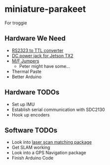 # miniature-parakeet
For troggie

## Hardware We Need
* [RS2323 to TTL converter](https://www.sparkfun.com/products/8780)
* [DC power jack for Jetson TX2](https://www.supercircuits.com/male-power-connector-flying-leads-male-pow?gclid=CjwKCAjwh9_bBRA_EiwApObaOKxp4qUOamEUIJXTlvJDfFYLvvcYt0LzMsHs-ifkTsy37nqZmdrEChoCrnwQAvD_BwE)
* [M/F Jumpers](https://www.sparkfun.com/products/9385)
    * Peter might have some...
* Thermal Paste
* Better Arduino

## Hardware TODOs
* Set up IMU
* Establish serial communication with SDC2130
* Hook up encoders

## Software TODOs
* Look into [laser scan matching package](http://wiki.ros.org/laser_scan_matcher)
* Get SLAM working
* Look into a GPS Navigation package
* Finish Arduino Code
